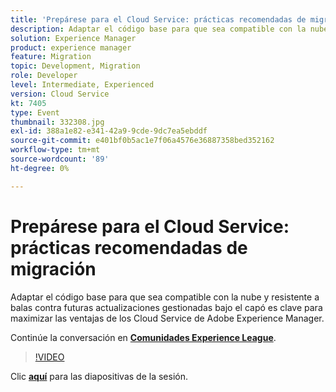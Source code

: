 ```yaml
---
title: 'Prepárese para el Cloud Service: prácticas recomendadas de migración'
description: Adaptar el código base para que sea compatible con la nube y resistente a balas contra futuras actualizaciones gestionadas bajo el capó es clave para maximizar las ventajas de los Cloud Service de Adobe Experience Manager.
solution: Experience Manager
product: experience manager
feature: Migration
topic: Development, Migration
role: Developer
level: Intermediate, Experienced
version: Cloud Service
kt: 7405
type: Event
thumbnail: 332308.jpg
exl-id: 388a1e82-e341-42a9-9cde-9dc7ea5ebddf
source-git-commit: e401bf0b5ac1e7f06a4576e36887358bed352162
workflow-type: tm+mt
source-wordcount: '89'
ht-degree: 0%

---
```


# Prepárese para el Cloud Service: prácticas recomendadas de migración

Adaptar el código base para que sea compatible con la nube y resistente a balas contra futuras actualizaciones gestionadas bajo el capó es clave para maximizar las ventajas de los Cloud Service de Adobe Experience Manager.

Continúe la conversación en **[Comunidades Experience League](https://adobe.ly/36Yd3v6)**.

>[!VIDEO](https://video.tv.adobe.com/v/332308/?quality=12&learn=on&hidetitle=true)

Clic **[aquí](/help/adobe-developers-live/assets/get-ready-aem-cloud.pdf)** para las diapositivas de la sesión.
